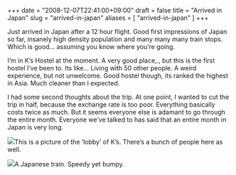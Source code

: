 +++
date = "2008-12-07T22:41:00+09:00"
draft = false
title = "Arrived in Japan"
slug = "arrived-in-japan"
aliases = [
	"arrived-in-japan"
]
+++

Just arrived in Japan after a 12 hour flight. Good first impressions of Japan so far, insanely high density population and many many many train stops. Which is good… assuming you know where you’re going.

I’m in K’s Hostel at the moment. A very good place,., but this is the first hostel I’ve been to. Its like… Living with 50 other people. A weird experience, but not unwelcome. Good hostel though, its ranked the highest in Asia. Much cleaner than I expected.

I had some second thoughts about the trip. At one point, I wanted to cut the trip in half, because the exchange rate is too poor. Everything basically costs twice as much. But it seems everyone else is adamant to go through the entire month. Everyone we’ve talked to has said that an entire month in Japan is very long.

![](/travel-blog/images/2010/10/kmp-wdm5b280001482905-41-585d.jpg)This is a picture of the ‘lobby’ of K’s. There’s a bunch of people here as well.

![](/travel-blog/images/2010/10/kmp-wdm5b280002492902-06-505d.jpg)A Japanese train. Speedy yet bumpy.


